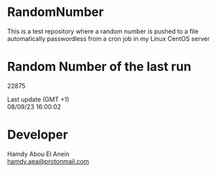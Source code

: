 # RandomNumber    
This is a test repository where a random number is pushed to a file automatically passwordless from a cron job in my Linux CentOS server    
# Random Number of the last run   
22875
      
Last update (GMT +1)    
08/09/23 16:00:02
# Developer    
Hamdy Abou El Anein   
hamdy.aea@protonmail.com
